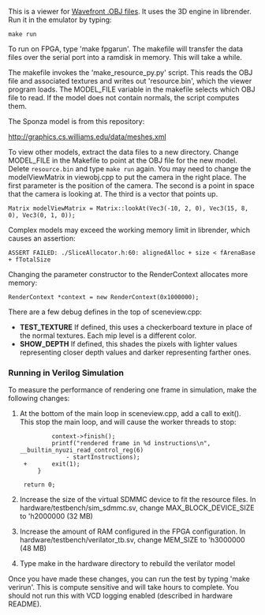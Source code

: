This is a viewer for [Wavefront .OBJ files](http://en.wikipedia.org/wiki/Wavefront_.obj_file).
It uses the 3D engine in librender. Run it in the emulator by typing:

    make run

To run on FPGA, type 'make fpgarun'. The makefile will transfer the data files
over the serial port into a ramdisk in memory. This will take a while.

The makefile invokes the 'make_resource_py.py' script. This reads the OBJ file
and associated textures and writes out 'resource.bin', which the viewer program
loads. The MODEL_FILE variable in the makefile selects which OBJ file to read.
If the model does not contain normals, the script computes them.

The Sponza model is from this repository:

http://graphics.cs.williams.edu/data/meshes.xml

To view other models, extract the data files to a new directory.  Change
MODEL_FILE in the Makefile to point at the OBJ file for the new model.
Delete `resource.bin` and type `make run` again. You may need to change the
modelViewMatrix in viewobj.cpp to put the camera in the right place.
The first parameter is the position of the camera.  The second is a point in
space that the camera is looking at. The third is a vector that points up.

    Matrix modelViewMatrix = Matrix::lookAt(Vec3(-10, 2, 0), Vec3(15, 8, 0), Vec3(0, 1, 0));

Complex models may exceed the working memory limit in librender, which
causes an assertion:

    ASSERT FAILED: ./SliceAllocator.h:60: alignedAlloc + size < fArenaBase + fTotalSize

Changing the parameter constructor to the RenderContext allocates more
memory:

    RenderContext *context = new RenderContext(0x1000000);

There are a few debug defines in the top of sceneview.cpp:
- **TEST_TEXTURE** If defined, this uses a checkerboard texture in place
of the normal textures. Each mip level is a different color.
- **SHOW_DEPTH** If defined, this shades the pixels with lighter values
representing closer depth values and darker representing farther ones.

### Running in Verilog Simulation

To measure the performance of rendering one frame in simulation, make the
following changes:

1. At the bottom of the main loop in sceneview.cpp, add a call to exit(). This stop the main
loop, and will cause the worker threads to stop:

         		context->finish();
         		printf("rendered frame in %d instructions\n", __builtin_nyuzi_read_control_reg(6)
         			- startInstructions);
        +		exit(1);
         	}

     	return 0;

2. Increase the size of the virtual SDMMC device to fit the resource files. In hardware/testbench/sim_sdmmc.sv,
change MAX_BLOCK_DEVICE_SIZE to 'h2000000 (32 MB)

3. Increase the amount of RAM configured in the FPGA configuration. In hardware/testbench/verilator_tb.sv,
change MEM_SIZE to 'h3000000 (48 MB)

4. Type make in the hardware directory to rebuild the verilator model

Once you have made these changes, you can run the test by typing 'make verirun'. This is
compute sensitive and will take hours to complete. You should not run this with
VCD logging enabled (described in hardware README).

